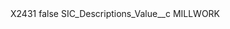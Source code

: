 <?xml version="1.0" encoding="UTF-8"?>
<CustomMetadata xmlns="http://soap.sforce.com/2006/04/metadata" xmlns:xsi="http://www.w3.org/2001/XMLSchema-instance" xmlns:xsd="http://www.w3.org/2001/XMLSchema">
    <label>X2431</label>
    <protected>false</protected>
    <values>
        <field>SIC_Descriptions_Value__c</field>
        <value xsi:type="xsd:string">MILLWORK</value>
    </values>
</CustomMetadata>
